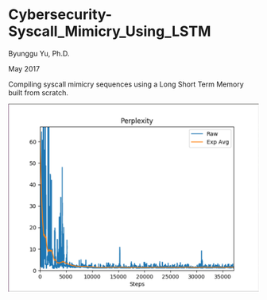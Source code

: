 # Cybersecurity-Syscall_Mimicry_Using_LSTM

Byunggu Yu, Ph.D.

May 2017

Compiling syscall mimicry sequences using a Long Short Term Memory built from scratch.

![Perplexity](https://github.com/yumakemore/Cybersecurity-Syscall_Mimicry_Using_LSTM/blob/master/mimicry_perplexity.png)


